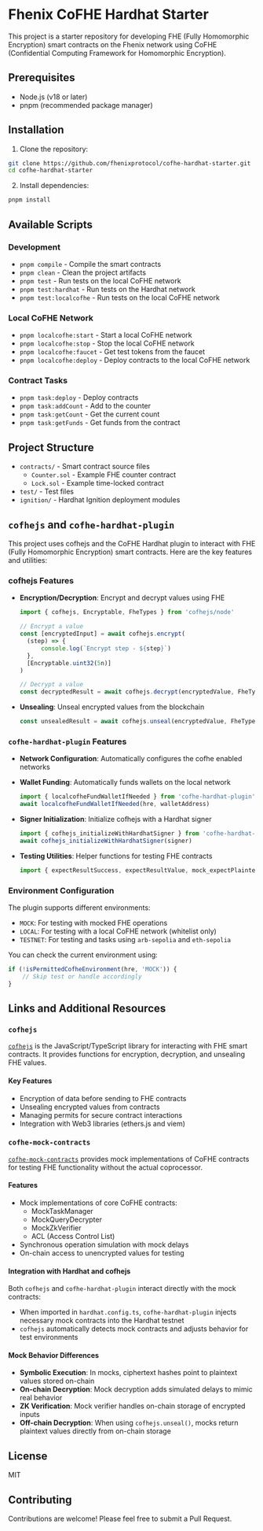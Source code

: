 # Fhenix CoFHE Hardhat Starter

This project is a starter repository for developing FHE (Fully Homomorphic Encryption) smart contracts on the Fhenix network using CoFHE (Confidential Computing Framework for Homomorphic Encryption).

## Prerequisites

- Node.js (v18 or later)
- pnpm (recommended package manager)

## Installation

1. Clone the repository:

```bash
git clone https://github.com/fhenixprotocol/cofhe-hardhat-starter.git
cd cofhe-hardhat-starter
```

2. Install dependencies:

```bash
pnpm install
```

## Available Scripts

### Development

- `pnpm compile` - Compile the smart contracts
- `pnpm clean` - Clean the project artifacts
- `pnpm test` - Run tests on the local CoFHE network
- `pnpm test:hardhat` - Run tests on the Hardhat network
- `pnpm test:localcofhe` - Run tests on the local CoFHE network

### Local CoFHE Network

- `pnpm localcofhe:start` - Start a local CoFHE network
- `pnpm localcofhe:stop` - Stop the local CoFHE network
- `pnpm localcofhe:faucet` - Get test tokens from the faucet
- `pnpm localcofhe:deploy` - Deploy contracts to the local CoFHE network

### Contract Tasks

- `pnpm task:deploy` - Deploy contracts
- `pnpm task:addCount` - Add to the counter
- `pnpm task:getCount` - Get the current count
- `pnpm task:getFunds` - Get funds from the contract

## Project Structure

- `contracts/` - Smart contract source files
  - `Counter.sol` - Example FHE counter contract
  - `Lock.sol` - Example time-locked contract
- `test/` - Test files
- `ignition/` - Hardhat Ignition deployment modules

## `cofhejs` and `cofhe-hardhat-plugin`

This project uses cofhejs and the CoFHE Hardhat plugin to interact with FHE (Fully Homomorphic Encryption) smart contracts. Here are the key features and utilities:

### cofhejs Features

- **Encryption/Decryption**: Encrypt and decrypt values using FHE

  ```typescript
  import { cofhejs, Encryptable, FheTypes } from 'cofhejs/node'

  // Encrypt a value
  const [encryptedInput] = await cofhejs.encrypt(
  	(step) => {
  		console.log(`Encrypt step - ${step}`)
  	},
  	[Encryptable.uint32(5n)]
  )

  // Decrypt a value
  const decryptedResult = await cofhejs.decrypt(encryptedValue, FheTypes.Uint32)
  ```

- **Unsealing**: Unseal encrypted values from the blockchain
  ```typescript
  const unsealedResult = await cofhejs.unseal(encryptedValue, FheTypes.Uint32)
  ```

### `cofhe-hardhat-plugin` Features

- **Network Configuration**: Automatically configures the cofhe enabled networks
- **Wallet Funding**: Automatically funds wallets on the local network

  ```typescript
  import { localcofheFundWalletIfNeeded } from 'cofhe-hardhat-plugin'
  await localcofheFundWalletIfNeeded(hre, walletAddress)
  ```

- **Signer Initialization**: Initialize cofhejs with a Hardhat signer

  ```typescript
  import { cofhejs_initializeWithHardhatSigner } from 'cofhe-hardhat-plugin'
  await cofhejs_initializeWithHardhatSigner(signer)
  ```

- **Testing Utilities**: Helper functions for testing FHE contracts
  ```typescript
  import { expectResultSuccess, expectResultValue, mock_expectPlaintext, isPermittedCofheEnvironment } from 'cofhe-hardhat-plugin'
  ```

### Environment Configuration

The plugin supports different environments:

- `MOCK`: For testing with mocked FHE operations
- `LOCAL`: For testing with a local CoFHE network (whitelist only)
- `TESTNET`: For testing and tasks using `arb-sepolia` and `eth-sepolia`

You can check the current environment using:

```typescript
if (!isPermittedCofheEnvironment(hre, 'MOCK')) {
	// Skip test or handle accordingly
}
```

## Links and Additional Resources

### `cofhejs`

[`cofhejs`](https://github.com/FhenixProtocol/cofhejs) is the JavaScript/TypeScript library for interacting with FHE smart contracts. It provides functions for encryption, decryption, and unsealing FHE values.

#### Key Features

- Encryption of data before sending to FHE contracts
- Unsealing encrypted values from contracts
- Managing permits for secure contract interactions
- Integration with Web3 libraries (ethers.js and viem)

### `cofhe-mock-contracts`

[`cofhe-mock-contracts`](https://github.com/FhenixProtocol/cofhe-mock-contracts) provides mock implementations of CoFHE contracts for testing FHE functionality without the actual coprocessor.

#### Features

- Mock implementations of core CoFHE contracts:
  - MockTaskManager
  - MockQueryDecrypter
  - MockZkVerifier
  - ACL (Access Control List)
- Synchronous operation simulation with mock delays
- On-chain access to unencrypted values for testing

#### Integration with Hardhat and cofhejs

Both `cofhejs` and `cofhe-hardhat-plugin` interact directly with the mock contracts:

- When imported in `hardhat.config.ts`, `cofhe-hardhat-plugin` injects necessary mock contracts into the Hardhat testnet
- `cofhejs` automatically detects mock contracts and adjusts behavior for test environments

#### Mock Behavior Differences

- **Symbolic Execution**: In mocks, ciphertext hashes point to plaintext values stored on-chain
- **On-chain Decryption**: Mock decryption adds simulated delays to mimic real behavior
- **ZK Verification**: Mock verifier handles on-chain storage of encrypted inputs
- **Off-chain Decryption**: When using `cofhejs.unseal()`, mocks return plaintext values directly from on-chain storage

## License

MIT

## Contributing

Contributions are welcome! Please feel free to submit a Pull Request.
